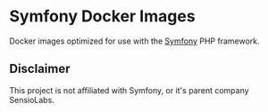 # Symfony Docker Images

Docker images optimized for use with the [Symfony][symfony] PHP framework.

## Disclaimer

This project is not affiliated with Symfony, or it's parent company SensioLabs.

[symfony]: https://www.symfony.com
